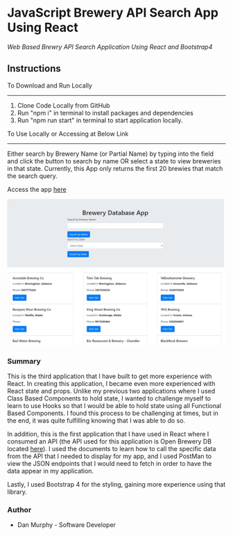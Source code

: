 # JavaScript Brewery API Search App Using React

_Web Based Brewry API Search Application Using React and Bootstrap4_

## Instructions

To Download and Run Locally
___
1. Clone Code Locally from GitHub
2. Run "npm i" in terminal to install packages and dependencies
3. Run "npm run start" in terminal to start application locally. 

To Use Locally or Accessing at Below Link
___
Either search by Brewery Name (or Partial Name) by typing into the field and click the button to search by name OR select a state to view breweries in that state. Currently, this App only returns the first 20 brewies that match the search query.


Access the app [here](https://pacific-fjord-04187.herokuapp.com/)

![BreweryApp Screenshot](https://github.com/danielmurphy1/brewery-database-app/blob/master/BrewAppScreen.jpg)

### Summary

This is the third application that I have built to get more experience with React. In creating this application, I became even more experienced with React state and props. Unlike my previous two applications where I used Class Based Components to hold state, I wanted to challenge myself to learn to use Hooks so that I would be able to hold state using all Functional Based Components. I found this process to be challenging at times, but in the end, it was quite fulfilling knowing that I was able to do so. 

In addition, this is the first application that I have used in React where I consumed an API (the API used for this application is Open Brewery DB located [here](https://www.openbrewerydb.org/)). I used the documents to learn how to call the specific data from the API that I needed to display for my app, and I used PostMan to view the JSON endpoints that I would need to fetch in order to have the data appear in my application. 

Lastly, I used Bootstrap 4 for the styling, gaining more experience using that library. 

### Author

- Dan Murphy - Software Developer